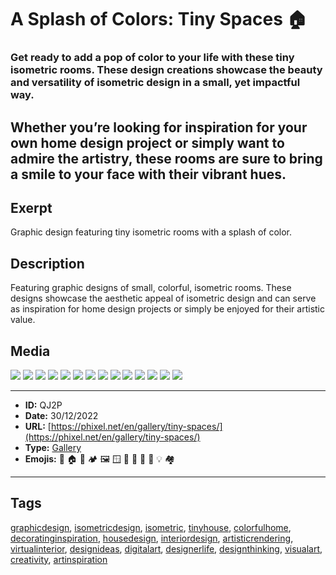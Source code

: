 # A Splash of Colors: Tiny Spaces 🏠
### Get ready to add a pop of color to your life with these tiny isometric rooms. These design creations showcase the beauty and versatility of isometric design in a small, yet impactful way.

Whether you’re looking for inspiration for your own home design project or simply want to admire the artistry, these rooms are sure to bring a smile to your face with their vibrant hues.
------------
## Exerpt
Graphic design featuring tiny isometric rooms with a splash of color.
## Description
Featuring graphic designs of small, colorful, isometric rooms. These designs showcase the aesthetic appeal of isometric design and can serve as inspiration for home design projects or simply be enjoyed for their artistic value.
## Media
<img src="media/8c8638b2/tiny-space-bathroom.jpg">
<img src="media/2ee68c2f/tiny-space-bedroom.jpg">
<img src="media/577836e4/tiny-space-dining-room.jpg">
<img src="media/ba63aa1d/tiny-space-hall.jpg">
<img src="media/dc671033/tiny-space-hallway.jpg">
<img src="media/4b23bea8/tiny-space-kids-bedroom.jpg">
<img src="media/26a40b44/tiny-space-kitchen.jpg">
<img src="media/6009791a/tiny-space-laundry.jpg">
<img src="media/31abfa22/tiny-space-library.jpg">
<img src="media/5460a33e/tiny-space-living-room.jpg">
<img src="media/9c1860d7/tiny-space-lobby.jpg">
<img src="media/0b9e7a4f/tiny-space-porch.jpg">
<img src="media/3545b2d6/tiny-space-storage.jpg">
<img src="media/1f6a5cea/tiny-space-study.jpg">

------------
- **ID:** QJ2P
- **Date:** 30/12/2022
- **URL:** [https://phixel.net/en/gallery/tiny-spaces/](https://phixel.net/en/gallery/tiny-spaces/)
- **Type:** [Gallery](#gallery)
- **Emojis:** 🎨 🏠 🌈 🏕 🖼 🪟 🚪 🚽 🛀 🚿 💡 🏘

------------
## Tags
[graphicdesign](#graphicdesign), [isometricdesign](#isometricdesign), [isometric](#isometric), [tinyhouse](#tinyhouse), [colorfulhome](#colorfulhome), [decoratinginspiration](#decoratinginspiration), [housedesign](#housedesign), [interiordesign](#interiordesign), [artisticrendering](#artisticrendering), [virtualinterior](#virtualinterior), [designideas](#designideas), [digitalart](#digitalart), [designerlife](#designerlife), [designthinking](#designthinking), [visualart](#visualart), [creativity](#creativity), [artinspiration](#artinspiration)
